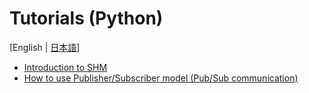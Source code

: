 # Tutorials (Python)
[English | [日本語](docs_jp/md_manual_tutorials_python_jp.html)]

- [Introduction to SHM](md_manual_tutorials_introduction_en.html)
- [How to use Publisher/Subscriber model (Pub/Sub communication)](md_manual_tutorials_shm_pub_sub_python_en.html)